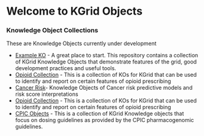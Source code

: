 # Welcome to KGrid Objects

### Knowledge Object Collections
These are Knowledge Objects currently under development

* [Example KO](https://kgrid-objects.github.io/example-kos) - A great place to start.  This repository contains a collection of KGrid Knowledge Objects that demonstrate features of the grid, good development practices and useful tools. 
* [Opioid Collection](https://kgrid-objects.github.io/mopen-opioid-collection) - This is a collection 
of KOs for KGrid that can be used to identify and report on certain features of opioid prescribing
* [Cancer Risk](https://kgrid-objects.github.io/cancer-risk)- Knowledge Objects of Cancer risk 
predictive models and risk score interpretations
* [Opioid Collection](https://kgrid-objects.github.io/mopen-opioid-collection) - This is a collection 
of KOs for KGrid that can be used to identify and report on certain features of opioid prescribing
* [CPIC Objects](https://kgrid-objects.github.io/cpic-objects/) - This is a collection of KGrid Knowledge objects that focus on dosing guidelines as provided by the CPIC pharmacogenomic guidelines. 
